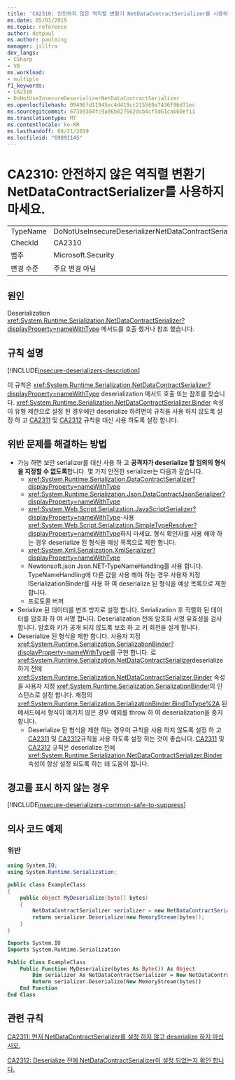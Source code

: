 ```yaml
---
title: 'CA2310: 안전하지 않은 역직렬 변환기 NetDataContractSerializer를 사용하지 마세요.'
ms.date: 05/01/2019
ms.topic: reference
author: dotpaul
ms.author: paulming
manager: jillfra
dev_langs:
- CSharp
- VB
ms.workload:
- multiple
f1_keywords:
- CA2310
- DoNotUseInsecureDeserializerNetDataContractSerializer
ms.openlocfilehash: 09496fd11945ec4d419cc215569a7436f96d71ec
ms.sourcegitcommit: 673b9364fc9a96b027662dcb4cf5d61cab60ef11
ms.translationtype: MT
ms.contentlocale: ko-KR
ms.lasthandoff: 08/21/2019
ms.locfileid: "69891145"
---
```

# <a name="ca2310-do-not-use-insecure-deserializer-netdatacontractserializer"></a>CA2310: 안전하지 않은 역직렬 변환기 NetDataContractSerializer를 사용하지 마세요.

|||
|-|-|
|TypeName|DoNotUseInsecureDeserializerNetDataContractSerializer|
|CheckId|CA2310|
|범주|Microsoft.Security|
|변경 수준|주요 변경 아님|

## <a name="cause"></a>원인

Deserialization <xref:System.Runtime.Serialization.NetDataContractSerializer?displayProperty=nameWithType> 메서드를 호출 했거나 참조 했습니다.

## <a name="rule-description"></a>규칙 설명

[!INCLUDE[insecure-deserializers-description](includes/insecure-deserializers-description-md.md)]

이 규칙은 <xref:System.Runtime.Serialization.NetDataContractSerializer?displayProperty=nameWithType> deserialization 메서드 호출 또는 참조를 찾습니다. <xref:System.Runtime.Serialization.NetDataContractSerializer.Binder> 속성이 유형 제한으로 설정 된 경우에만 deserialize 하려면이 규칙을 사용 하지 않도록 설정 하 고 [CA2311](ca2311-do-not-deserialize-without-first-setting-netdatacontractserializer-binder.md) 및 [CA2312](ca2312-ensure-netdatacontractserializer-binder-is-set-before-deserializing.md) 규칙을 대신 사용 하도록 설정 합니다.

## <a name="how-to-fix-violations"></a>위반 문제를 해결하는 방법

- 가능 하면 보안 serializer를 대신 사용 하 고 **공격자가 deserialize 할 임의의 형식을 지정할 수 없도록**합니다. 몇 가지 안전한 serializer는 다음과 같습니다.
  - <xref:System.Runtime.Serialization.DataContractSerializer?displayProperty=nameWithType>
  - <xref:System.Runtime.Serialization.Json.DataContractJsonSerializer?displayProperty=nameWithType>
  - <xref:System.Web.Script.Serialization.JavaScriptSerializer?displayProperty=nameWithType>-사용 <xref:System.Web.Script.Serialization.SimpleTypeResolver?displayProperty=nameWithType>하지 마세요. 형식 확인자를 사용 해야 하는 경우 deserialize 된 형식을 예상 목록으로 제한 합니다.
  - <xref:System.Xml.Serialization.XmlSerializer?displayProperty=nameWithType>
  - Newtonsoft.json Json.NET-TypeNameHandling를 사용 합니다. TypeNameHandling에 다른 값을 사용 해야 하는 경우 사용자 지정 ISerializationBinder를 사용 하 여 deserialize 된 형식을 예상 목록으로 제한 합니다.
  - 프로토콜 버퍼
- Serialize 된 데이터를 변조 방지로 설정 합니다. Serialization 후 직렬화 된 데이터를 암호화 하 여 서명 합니다. Deserialization 전에 암호화 서명 유효성을 검사 합니다. 암호화 키가 공개 되지 않도록 보호 하 고 키 회전을 설계 합니다.
- Deserialize 된 형식을 제한 합니다. 사용자 지정 <xref:System.Runtime.Serialization.SerializationBinder?displayProperty=nameWithType>를 구현 합니다. 로 <xref:System.Runtime.Serialization.NetDataContractSerializer>deserialize 하기 전에 <xref:System.Runtime.Serialization.NetDataContractSerializer.Binder> 속성을 사용자 지정 <xref:System.Runtime.Serialization.SerializationBinder>의 인스턴스로 설정 합니다. 재정의 <xref:System.Runtime.Serialization.SerializationBinder.BindToType%2A> 된 메서드에서 형식이 예기치 않은 경우 예외를 throw 하 여 deserialization을 중지 합니다.
  - Deserialize 된 형식을 제한 하는 경우이 규칙을 사용 하지 않도록 설정 하 고 [CA2311](ca2311-do-not-deserialize-without-first-setting-netdatacontractserializer-binder.md) 및 [CA2312](ca2312-ensure-netdatacontractserializer-binder-is-set-before-deserializing.md)규칙을 사용 하도록 설정 하는 것이 좋습니다. [CA2311](ca2311-do-not-deserialize-without-first-setting-netdatacontractserializer-binder.md) 및 [CA2312](ca2312-ensure-netdatacontractserializer-binder-is-set-before-deserializing.md) 규칙은 deserialize 전에 <xref:System.Runtime.Serialization.NetDataContractSerializer.Binder> 속성이 항상 설정 되도록 하는 데 도움이 됩니다.

## <a name="when-to-suppress-warnings"></a>경고를 표시 하지 않는 경우

[!INCLUDE[insecure-deserializers-common-safe-to-suppress](includes/insecure-deserializers-common-safe-to-suppress-md.md)]

## <a name="pseudo-code-examples"></a>의사 코드 예제

### <a name="violation"></a>위반

```csharp
using System.IO;
using System.Runtime.Serialization;

public class ExampleClass
{
    public object MyDeserialize(byte[] bytes)
    {
        NetDataContractSerializer serializer = new NetDataContractSerializer();
        return serializer.Deserialize(new MemoryStream(bytes));
    }
}
```

```vb
Imports System.IO
Imports System.Runtime.Serialization

Public Class ExampleClass
    Public Function MyDeserialize(bytes As Byte()) As Object
        Dim serializer As NetDataContractSerializer = New NetDataContractSerializer()
        Return serializer.Deserialize(New MemoryStream(bytes))
    End Function
End Class
```

## <a name="related-rules"></a>관련 규칙

[CA2311: 먼저 NetDataContractSerializer를 설정 하지 않고 deserialize 하지 마십시오.](ca2311-do-not-deserialize-without-first-setting-netdatacontractserializer-binder.md)

[CA2312: Deserialize 전에 NetDataContractSerializer이 설정 되었는지 확인 합니다.](ca2312-ensure-netdatacontractserializer-binder-is-set-before-deserializing.md)
